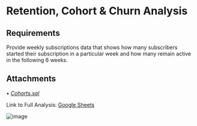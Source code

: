 # Retention, Cohort & Churn Analysis

## Requirements

Provide weekly subscriptions data that shows how many subscribers started their subscription in a particular week and how many remain active in the following 6 weeks.

## Attachments
• [*Cohorts.sql*](https://github.com/monikase/Data-Analytics-Projects/blob/220f2cad397e6f12d1b6a9b8f53cce47c78111e2/6-Retention%2C%20Cohorts%20%26%20Churn/Cohorts.sql)

Link to Full Analysis: [Google Sheets](https://docs.google.com/spreadsheets/d/1rUupRylEpHb4gzet9fhkJ3I1h27pNMVzXPU48Zscq5s/edit?usp=sharing)

![image](https://github.com/user-attachments/assets/3c978d80-5a53-4eaa-bc55-ad8e9865e32e)





